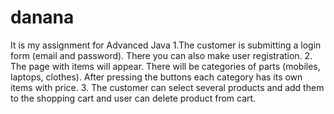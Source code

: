 # danana
It is my assignment for Advanced Java
1.The customer is submitting a login form (email and password). There you can also make user registration. 
2. The page with items will appear. There will be categories of parts (mobiles, laptops, clothes). After pressing the buttons each category has its own items with price. 
3. The customer can select several products and add them to the shopping cart and user can delete product from cart.

